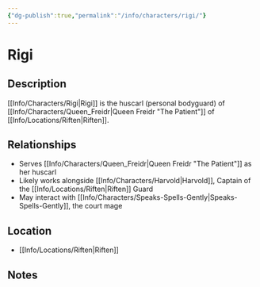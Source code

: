 ```yaml
---
{"dg-publish":true,"permalink":"/info/characters/rigi/"}
---
```


# Rigi

## Description
[[Info/Characters/Rigi\|Rigi]] is the huscarl (personal bodyguard) of [[Info/Characters/Queen_Freidr\|Queen Freidr "The Patient"]] of [[Info/Locations/Riften\|Riften]].


## Relationships
- Serves [[Info/Characters/Queen_Freidr\|Queen Freidr "The Patient"]] as her huscarl
- Likely works alongside [[Info/Characters/Harvold\|Harvold]], Captain of the [[Info/Locations/Riften\|Riften]] Guard
- May interact with [[Info/Characters/Speaks-Spells-Gently\|Speaks-Spells-Gently]], the court mage

## Location
- [[Info/Locations/Riften\|Riften]]

## Notes
